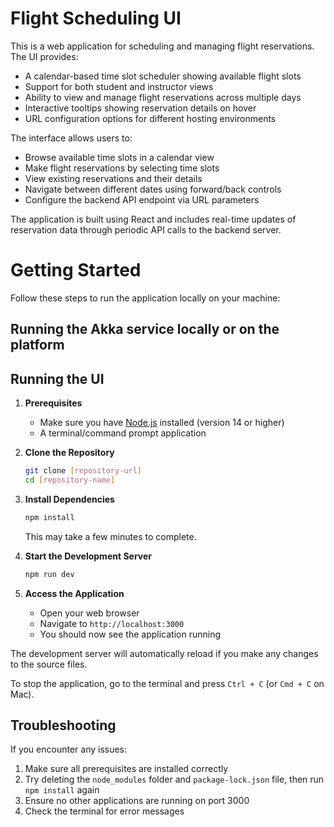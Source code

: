 
# Flight Scheduling UI

This is a web application for scheduling and managing flight reservations. The UI provides:

- A calendar-based time slot scheduler showing available flight slots
- Support for both student and instructor views
- Ability to view and manage flight reservations across multiple days
- Interactive tooltips showing reservation details on hover
- URL configuration options for different hosting environments

The interface allows users to:

- Browse available time slots in a calendar view
- Make flight reservations by selecting time slots
- View existing reservations and their details
- Navigate between different dates using forward/back controls
- Configure the backend API endpoint via URL parameters

The application is built using React and includes real-time updates of reservation data through periodic API calls to the backend server.

# Getting Started

Follow these steps to run the application locally on your machine:

## Running the Akka service locally or on the platform

## Running the UI

1. **Prerequisites**
   - Make sure you have [Node.js](https://nodejs.org/) installed (version 14 or higher)
   - A terminal/command prompt application

2. **Clone the Repository**

   ```bash
   git clone [repository-url]
   cd [repository-name]
   ```

3. **Install Dependencies**

   ```bash
   npm install
   ```

   This may take a few minutes to complete.

4. **Start the Development Server**

   ```bash
   npm run dev
   ```

5. **Access the Application**
   - Open your web browser
   - Navigate to `http://localhost:3000`
   - You should now see the application running

The development server will automatically reload if you make any changes to the source files.

To stop the application, go to the terminal and press `Ctrl + C` (or `Cmd + C` on Mac).

## Troubleshooting

If you encounter any issues:

1. Make sure all prerequisites are installed correctly
2. Try deleting the `node_modules` folder and `package-lock.json` file, then run `npm install` again
3. Ensure no other applications are running on port 3000
4. Check the terminal for error messages
